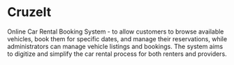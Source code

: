 # CruzeIt
Online Car Rental Booking System - to allow customers to browse available vehicles, book them for specific dates, and manage their reservations, while administrators can manage vehicle listings and bookings. The system aims to digitize and simplify the car rental process for both renters and providers.
